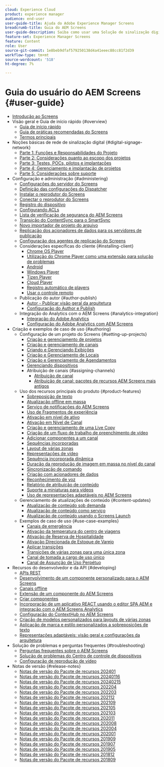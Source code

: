 ```yaml
---
cloud: Experience Cloud
product: experience manager
audience: end-user
user-guide-title: Ajuda do Adobe Experience Manager Screens
breadcrumb-title: Guia do AEM Screens
user-guide-description: Saiba como usar uma Solução de sinalização digital que permite publicar experiências e interações digitais dinâmicas e interativas.
feature-set: Experience Manager Screens
feature: Content
role: User
source-git-commit: 1e8beb9dfaf579250138d4a41eeec88cc81f2d39
workflow-type: tm+mt
source-wordcount: '518'
ht-degree: 7%

---
```



# Guia do usuário do AEM Screens {#user-guide}

+ [Introdução ao Screens](aem-screens-introduction.md)
+ Visão geral e Guia de início rápido {#overview}
   + [Guia de início rápido](kickstart-for-aem-screens.md)
   + [Guia de práticas recomendadas do Screens](https://experienceleague.adobe.com/en/docs/experience-manager-screens/using/about-guide)
   + [Termos principais](screens-glossary.md)
+ Noções básicas de rede de sinalização digital {#digital-signage-network}
   + [Parte 1: Funções e Responsabilidades do Projeto](project-roles-responsibilities.md)
   + [Parte 2: Considerações quanto ao escopo dos projetos](project-considerations.md)
   + [Parte 3: Testes, POCs, pilotos e implantações](testing-pocs-pilots-rollouts.md)
   + [Parte 4: Gerenciamento e implantação de projetos](project-management-and-deployment.md)
   + [Parte 5: Considerações sobre suporte](support-considerations.md)
+ Configuração e administração {#administering}
   + [Configurações do servidor do Screens](configuring-screens-introduction.md)
   + [Definição das configurações do Dispatcher](dispatcher-configurations-aem-screens.md)
   + [Instalar o reprodutor do Screens](installing-screens-player.md)
   + [Conectar o reprodutor do Screens](working-with-screens-player.md)
   + [Registro do dispositivo](device-registration.md)
   + [Configurando ACLs](setting-up-acls.md)
   + [Lista de verificação de segurança do AEM Screens](security-checklist.md)
   + [Transição do ContentSync para o SmartSync](smartsync.md)
   + [Novo importador de projeto do arquivo](project-importer.md)
   + [Replicação dos acionadores de dados para os servidores de publicação](replicating-data-triggers.md)
   + [Configuração dos agentes de replicação do Screens](configure-screens-replication.md)
   + Considerações específicas do cliente {#installing-client}
      + [Chrome OS Player](implementing-chrome-os-player.md)
      + [Utilização do Chrome Player como uma extensão para solução de problemas](using-chrome-player-as-an-extension.md)
      + [Android](implementing-android-player.md)
      + [Windows Player](implementing-windows-player.md)
      + [Tizen Player](tizen-player.md)
      + [Cloud Player](implementing-cloud-player.md)
      + [Registro automático de players](auto-registration-players.md)
      + [Usar o controle remoto](implementing-remote-control.md)
   + Publicação do autor {#author-publish}
      + [Autor - Publicar visão geral da arquitetura](author-publish-architecture-overview.md)
      + [Configuração do Author e Publish](author-and-publish.md)
   + Integração do Analytics com o AEM Screens {#analytics-integration}
      + [Integração do Adobe Analytics](adobe-analytics-integration-aem-screens.md)
      + [Configuração do Adobe Analytics com AEM Screens](configuring-adobe-analytics-aem-screens.md)
+ Criação e exemplos de caso de uso {#authoring}
   + Configuração de um projeto do Screens {#setting-up-projects}
      + [Criação e gerenciamento de projetos](creating-a-screens-project.md)
      + [Criação e gerenciamento de canais](managing-channels.md)
      + [Criando e Gerenciando Exibições](managing-displays.md)
      + [Criação e Gerenciamento de Locais](managing-locations.md)
      + [Criação e Gerenciamento de Agendamentos](managing-schedules.md)
      + [Gerenciando dispositivos](managing-devices.md)
      + Atribuição de canais {#assigning-channels}
         + [Atribuição de canal](channel-assignment-latest-fp.md)
         + [Atribuição de canal: pacotes de recursos AEM Screens mais antigos](channel-assignment.md)
   + Uso dos recursos principais do produto {#product-features}
      + [Sobreposição de texto](text-overlay.md)
      + [Atualização offline em massa](bulk-offline-update.md)
      + [Serviço de notificações do AEM Screens](screens-notifications-service.md)
      + [Uso de Fragmentos de experiência](experience-fragments-in-screens.md)
      + [Ativação em nível de ativo](asset-level-scheduling.md)
      + [Ativação em Nível de Canal](channel-level-activation.md)
      + [Criação e gerenciamento de uma Live Copy](managing-livecopy.md)
      + [Criação de um fluxo de trabalho de preenchimento de vídeo](creating-a-video-padding-workflow.md)
      + [Adicionar componentes a um canal](adding-components-to-a-channel.md)
      + [Sequências incorporadas](embedded-sequences.md)
      + [Layout de várias zonas](multi-zone-layout-aem-screens.md)
      + [Representações de vídeo](generating-renditions.md)
      + [Sequência incorporada dinâmica](dynamic-embedded-sequences.md)
      + [Duração da reprodução de imagem em massa no nível do canal](channel-level-image-playback.md)
      + [Sincronização de comando](using-command-sync.md)
      + [Criação com acionadores de dados](authoring-data-triggers.md)
      + [Reconhecimento de voz](voice-recognition.md)
      + [Relatório de atribuição de conteúdo](content-assignment-report.md)
      + [Suporte a miniaturas para vídeos](thumbnail-support.md)
      + [Uso de representações adaptáveis no AEM Screens](using-adaptive-renditions.md)
   + Gerenciamento de atualizações de conteúdo {#content-updates}
      + [Atualização de conteúdo sob demanda](on-demand-content.md)
      + [Atualização de conteúdo como serviço](content-update-as-a-service.md)
      + [Atualização de conteúdo usando o Screens Launch](launches.md)
   + Exemplos de caso de uso {#use-case-examples}
      + [Canais de emergência](emergency-channel.md)
      + [Ativação da temperatura do centro de viagens](local-temperature-activation.md)
      + [Ativação de Reserva de Hospitalidade](hospitality-reservation-activation.md)
      + [Ativação Direcionada de Estoque de Varejo](retail-inventory-activation.md)
      + [Aplicar transições](applying-transitions.md)
      + [Transições de várias zonas para uma única zona](multizone-to-singlezone.md)
      + [Canal de tomada a cargo de uso único](single-use-takeover-channel.md)
      + [Canal de Assunção de Uso Perpétuo](perpetual-takeover-channel.md)
+ Recursos do desenvolvedor e da API {#developing}
   + [APIs REST](rest-api.md)
   + [Desenvolvimento de um componente personalizado para o AEM Screens](developing-custom-component-tutorial-develop.md)
   + [Canais offline](offline-channels.md)
   + [Extensão de um componente do AEM Screens](extending-component-tutorial-develop.md)
   + [Criar componentes](creating-components.md)
   + [Incorporação de um aplicativo REACT usando o editor SPA AEM e integração com o AEM Screens Analytics](embedding-react-app.md)
   + [Configuração do ContextHub no AEM Screens](configuring-context-hub.md)
   + [Criação de modelos personalizados para layouts de várias zonas](creating-custom-templates-multizone-layouts.md)
   + [Aplicação de marca e estilo personalizados a sobreposições de texto](custom-branding-text-overlays.md)
   + [Representações adaptáveis: visão geral e configurações da arquitetura](/help/user-guide/adaptive-renditions.md)
+ Solução de problemas e perguntas frequentes {#troubleshooting}
   + [Perguntas frequentes sobre o AEM Screens](aem-screens-faqs.md)
   + [Solução de problemas do Centro de controle de dispositivos](monitoring-screens.md)
   + [Configuração de reprodução de vídeo](troubleshoot-videos.md)
+ Notas de versão {#release-notes}
   + [Notas de versão do Pacote de recursos 202401](release-notes-fp-202401.md)
   + [Notas de versão do Pacote de recursos 20240116](release-notes-fp-20240116.md)
   + [Notas de versão do Pacote de recursos 20240215](release-notes-fp-20240215.md)
   + [Notas de versão do Pacote de recursos 202204](release-notes-fp-202204.md)
   + [Notas de versão do Pacote de recursos 202203](release-notes-fp-202203.md)
   + [Notas de versão do Pacote de recursos 202112](release-notes-fp-202112.md)
   + [Notas de versão do Pacote de recursos 202109](release-notes-fp-202109.md)
   + [Notas de versão do Pacote de recursos 202105](release-notes-fp-202105.md)
   + [Notas de versão do Pacote de recursos 202103](release-notes-fp-202103.md)
   + [Notas de versão do Pacote de recursos 202011](release-notes-fp-202011.md)
   + [Notas de versão do Pacote de recursos 202008](release-notes-fp-202008.md)
   + [Notas de versão do Pacote de recursos 202004](release-notes-fp-202004.md)
   + [Notas de versão do Pacote de recursos 202001](release-notes-fp-202001.md)
   + [Notas de versão do Pacote de recursos 201909](release-notes-fp-201909.md)
   + [Notas de versão do Pacote de recursos 201907](release-notes-fp-201907.md)
   + [Notas de versão do Pacote de recursos 201905](screens-release-notes-fp-201905.md)
   + [Notas de versão do Pacote de recursos 201812](release-notes-fp-201812.md)
   + [Notas de versão do Pacote de recursos 201809](screens-release-notes.md)
